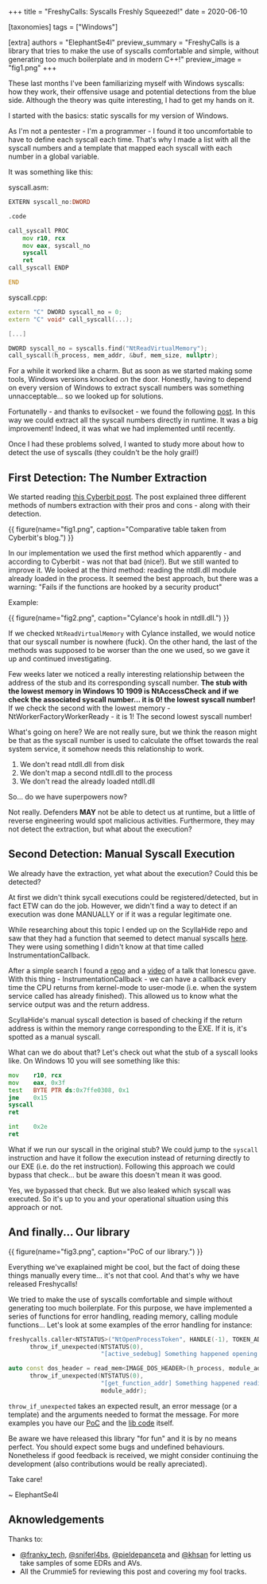 +++
title = "FreshyCalls: Syscalls Freshly Squeezed!"
date = 2020-06-10

[taxonomies]
tags = ["Windows"]

[extra]
authors = "ElephantSe4l"
preview_summary = "FreshyCalls is a library that tries to make the use of syscalls comfortable and simple, without generating too much boilerplate and in modern C++!"
preview_image = "fig1.png"
+++

These last months I've been familiarizing myself with Windows syscalls: how they work, their offensive usage and potential detections from the blue side. Although the theory was quite interesting, I had to get my hands on it. 

I started with the basics: static syscalls for my version of Windows. 

As I'm not a pentester - I'm a programmer - I found it too uncomfortable to have to define each syscall each time. That's why I made a list with all the syscall numbers and a template that mapped each syscall with each number in a global variable. 

It was something like this:

syscall.asm:
```asm
EXTERN syscall_no:DWORD

.code

call_syscall PROC
    mov r10, rcx
    mov eax, syscall_no
    syscall
    ret
call_syscall ENDP

END
```


syscall.cpp:
```cpp
extern "C" DWORD syscall_no = 0;
extern "C" void* call_syscall(...);

[...]

DWORD syscall_no = syscalls.find("NtReadVirtualMemory");
call_syscall(h_process, mem_addr, &buf, mem_size, nullptr);
```

<!-- more -->

For a while it worked like a charm. But as soon as we started making some tools, Windows versions knocked on the door. Honestly, having to depend on every version of Windows to extract syscall numbers was something unnacceptable... so we looked up for solutions.

Fortunatelly - and thanks to evilsocket - we found the following [post](https://www.evilsocket.net/2014/02/11/on-windows-syscall-mechanism-and-syscall-numbers-extraction-methods/). In this way we could extract all the syscall numbers directly in runtime. It was a big improvement! Indeed, it was what we had implemented until recently.

Once I had these problems solved, I wanted to study more about how to detect the use of syscalls (they couldn't be the holy grail!)

## First Detection: The Number Extraction

We started reading [this Cyberbit post](https://www.cyberbit.com/blog/endpoint-security/malware-mitigation-when-direct-system-calls-are-used/). The post explained three different methods of numbers extraction with their pros and cons - along with their detection. 

{{ figure(name="fig1.png", caption="Comparative table taken from Cyberbit's blog.") }}

In our implementation we used the first method which apparently - and according to Cyberbit - was not that bad (nice!). But we still wanted to improve it. We looked at the third method: reading the ntdll.dll module already loaded in the process. It seemed the best approach, but there was a warning: "Fails if the functions are hooked by a security product"

Example:

{{ figure(name="fig2.png", caption="Cylance's hook in ntdll.dll.") }}

If we checked `NtReadVirtualMemory` with Cylance installed, we would notice that our syscall number is nowhere (fuck). On the other hand, the last of the methods was supposed to be worser than the one we used, so we gave it up and continued investigating.

Few weeks later we noticed a really interesting relationship between the address of the stub and its corresponding syscall number. **The stub with the lowest memory in Windows 10 1909 is NtAccessCheck and if we check the associated syscall number... it is 0! the lowest syscall number!** If we check the second with the lowest memory - NtWorkerFactoryWorkerReady - it is 1! The second lowest syscall number! 

What's going on here? We are not really sure, but we think the reason might be that as the syscall number is used to calculate the offset towards the real system service, it somehow needs this relationship to work.

1. We don't read ntdll.dll from disk
2. We don't map a second ntdll.dll to the process
3. We don't read the already loaded ntdll.dll

So... do we have superpowers now? 

Not really. Defenders **MAY** not be able to detect us at runtime, but a little of reverse engineering would spot malicious activities. Furthermore, they may not detect the extraction, but what about the execution?


## Second Detection: Manual Syscall Execution

We already have the extraction, yet what about the execution? Could this be detected? 

At first we didn't think sycall executions could be registered/detected, but in fact ETW can do the job. However, we didn't find a way to detect if an execution was done MANUALLY or if it was a regular legitimate one.

While researching about this topic I ended up on the ScyllaHide repo and saw that they had a function that seemed to detect manual syscalls [here](https://github.com/x64dbg/ScyllaHide/blob/master/HookLibrary/HookedFunctions.cpp#L176-L187). They were using something I didn't know at that time called InstrumentationCallback. 

After a simple search I found a [repo](https://github.com/ionescu007/HookingNirvana) and a [video](https://www.youtube.com/watch?v=bqU0y4FzvT0) of a talk that Ionescu gave. With this thing - InstrumentationCallback - we can have a callback every time the CPU returns from kernel-mode to user-mode (i.e. when the system service called has already finished). This allowed us to know what the service output was and the return address. 

ScyllaHide's manual syscall detection is based of checking if the return address is within the memory range corresponding to the EXE. If it is, it's spotted as a manual syscall.

What can we do about that? Let's check out what the stub of a syscall looks like. On Windows 10 you will see something like this:

```asm
mov    r10, rcx
mov    eax, 0x3f
test   BYTE PTR ds:0x7ffe0308, 0x1
jne    0x15
syscall
ret

int    0x2e
ret
```

What if we run our syscall in the original stub? We could jump to the `syscall` instruction and have it follow the execution instead of returning directly to our EXE (i.e. do the ret instruction). Following this approach we could bypass that check... but be aware this doesn't mean it was good.

Yes, we bypassed that check. But we also leaked which syscall was executed. So it's up to you and your operational situation using this approach or not.


## And finally... Our library

{{ figure(name="fig3.png", caption="PoC of our library.") }}

Everything we've exaplained might be cool, but the fact of doing these things manually every time... it's not that cool. And that's why we have released Freshycalls!

We tried to make the use of syscalls comfortable and simple without generating too much boilerplate. For this purpose, we have implemented a series of functions for error handling, reading memory, calling module functions... 
Let's look at some examples of the error handling for instance:

```cpp
freshycalls.caller<NTSTATUS>("NtOpenProcessToken", HANDLE(-1), TOKEN_ADJUST_PRIVILEGES, &h_token).
      throw_if_unexpected(NTSTATUS(0),
                          "[active_sedebug] Something happened opening the current process token:: 0x{{result_as_hex}}");
```

```cpp
auto const dos_header = read_mem<IMAGE_DOS_HEADER>(h_process, module_addr, sizeof(IMAGE_DOS_HEADER)).
      throw_if_unexpected(NTSTATUS(0),
                          "[get_function_addr] Something happened reading the IMAGE_DOS_HEADER of the module at %p inside a remote process: 0x{{result_as_hex}}",
                          module_addr);
```

`throw_if_unexpected` takes an expected result, an error message (or a template) and the arguments needed to format the message. For more examples you have our [PoC](https://github.com/Crummie5/Freshycalls_PoC/) and the [lib code](https://github.com/Crummie5/Freshycalls) itself.

Be aware we have released this library "for fun" and it is by no means perfect. You should expect some bugs and undefined behaviours. Nonetheless if good feedback is received, we might consider continuing the development (also contributions would be really apreciated).

Take care!

~ ElephantSe4l 


## Aknowledgements 

Thanks to:
- [@franky_tech](https://twitter.com/franky_tech),  [@sniferl4bs](https://twitter.com/sniferl4bs), [@pieldepanceta](https://twitter.com/pieldepanceta) and [@khsan](https://twitter.com/khsan) for letting us take samples of some EDRs and AVs.
- All the Crummie5 for reviewing this post and covering my fool tracks.
